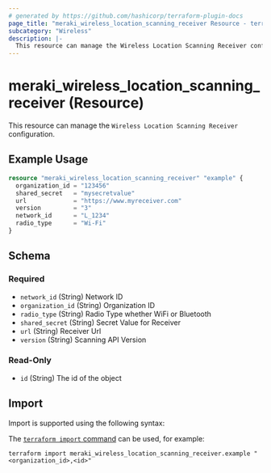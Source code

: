 ```yaml
---
# generated by https://github.com/hashicorp/terraform-plugin-docs
page_title: "meraki_wireless_location_scanning_receiver Resource - terraform-provider-meraki"
subcategory: "Wireless"
description: |-
  This resource can manage the Wireless Location Scanning Receiver configuration.
---
```


# meraki_wireless_location_scanning_receiver (Resource)

This resource can manage the `Wireless Location Scanning Receiver` configuration.

## Example Usage

```terraform
resource "meraki_wireless_location_scanning_receiver" "example" {
  organization_id = "123456"
  shared_secret   = "mysecretvalue"
  url             = "https://www.myreceiver.com"
  version         = "3"
  network_id      = "L_1234"
  radio_type      = "Wi-Fi"
}
```

<!-- schema generated by tfplugindocs -->
## Schema

### Required

- `network_id` (String) Network ID
- `organization_id` (String) Organization ID
- `radio_type` (String) Radio Type whether WiFi or Bluetooth
- `shared_secret` (String) Secret Value for Receiver
- `url` (String) Receiver Url
- `version` (String) Scanning API Version

### Read-Only

- `id` (String) The id of the object

## Import

Import is supported using the following syntax:

The [`terraform import` command](https://developer.hashicorp.com/terraform/cli/commands/import) can be used, for example:

```shell
terraform import meraki_wireless_location_scanning_receiver.example "<organization_id>,<id>"
```
